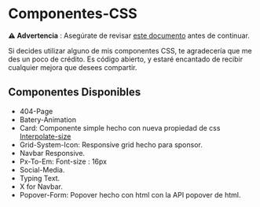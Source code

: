 

# Componentes-CSS 



**⚠️ Advertencia** : Asegúrate de revisar [este documento](https://static.wikia.nocookie.net/featteca/images/e/ef/Goku_Base_Manga.png/revision/latest/scale-to-width-down/1200?cb=20230505203723&path-prefix=es) antes de continuar.




 Si decides utilizar alguno de mis componentes CSS, te agradecería que me des un poco de crédito. Es código abierto, y estaré encantado de recibir cualquier mejora que desees compartir.

## Componentes Disponibles

-  404-Page
-  Batery-Animation
-  Card: Componente simple hecho con nueva propiedad de css [Interpolate-size](https://developer.mozilla.org/en-US/docs/Web/CSS/interpolate-size)
-  Grid-System-Icon: Responsive grid hecho para sponsor. 
-  Navbar Responsive.
-  Px-To-Em: Font-size : 16px
-  Social-Media.
-  Typing Text.
-  X for Navbar.
-  Popover-Form: Popover hecho con html con la API popover de html.
